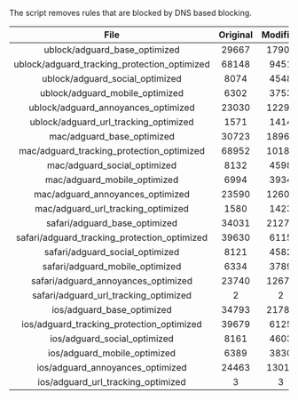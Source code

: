The script removes rules that are blocked by DNS based blocking.


| File | Original | Modified |
|:----:|:-----:|:-----:|
| ublock/adguard_base_optimized | 29667 | 17900 |
| ublock/adguard_tracking_protection_optimized | 68148 | 9451 |
| ublock/adguard_social_optimized | 8074 | 4548 |
| ublock/adguard_mobile_optimized | 6302 | 3753 |
| ublock/adguard_annoyances_optimized | 23030 | 12294 |
| ublock/adguard_url_tracking_optimized | 1571 | 1414 |
| mac/adguard_base_optimized | 30723 | 18966 |
| mac/adguard_tracking_protection_optimized | 68952 | 10186 |
| mac/adguard_social_optimized | 8132 | 4598 |
| mac/adguard_mobile_optimized | 6994 | 3934 |
| mac/adguard_annoyances_optimized | 23590 | 12605 |
| mac/adguard_url_tracking_optimized | 1580 | 1423 |
| safari/adguard_base_optimized | 34031 | 21271 |
| safari/adguard_tracking_protection_optimized | 39630 | 6115 |
| safari/adguard_social_optimized | 8121 | 4582 |
| safari/adguard_mobile_optimized | 6334 | 3789 |
| safari/adguard_annoyances_optimized | 23740 | 12674 |
| safari/adguard_url_tracking_optimized | 2 | 2 |
| ios/adguard_base_optimized | 34793 | 21784 |
| ios/adguard_tracking_protection_optimized | 39679 | 6125 |
| ios/adguard_social_optimized | 8161 | 4603 |
| ios/adguard_mobile_optimized | 6389 | 3830 |
| ios/adguard_annoyances_optimized | 24463 | 13013 |
| ios/adguard_url_tracking_optimized | 3 | 3 |